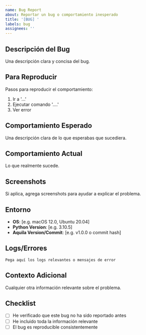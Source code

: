 ```yaml
---
name: Bug Report
about: Reportar un bug o comportamiento inesperado
title: '[BUG] '
labels: bug
assignees: ''
---
```


## Descripción del Bug
Una descripción clara y concisa del bug.

## Para Reproducir
Pasos para reproducir el comportamiento:
1. Ir a '...'
2. Ejecutar comando '....'
3. Ver error

## Comportamiento Esperado
Una descripción clara de lo que esperabas que sucediera.

## Comportamiento Actual
Lo que realmente sucede.

## Screenshots
Si aplica, agrega screenshots para ayudar a explicar el problema.

## Entorno
- **OS**: [e.g. macOS 12.0, Ubuntu 20.04]
- **Python Version**: [e.g. 3.10.5]
- **Aquila Version/Commit**: [e.g. v1.0.0 o commit hash]

## Logs/Errores
```
Pega aquí los logs relevantes o mensajes de error
```

## Contexto Adicional
Cualquier otra información relevante sobre el problema.

## Checklist
- [ ] He verificado que este bug no ha sido reportado antes
- [ ] He incluido toda la información relevante
- [ ] El bug es reproducible consistentemente
